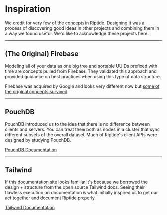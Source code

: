 # Inspiration

We credit for very few of the concepts in Riptide. Designing it was a process of discovering good ideas in other projects and combining them in a way we found useful. We'd like to acknowledge these projects here.

***

## (The Original) Firebase

Modeling all of your data as one big tree and sortable UUIDs prefixed with time are concepts pulled from Firebase.  They validated this approach and provided guidance on best practices when using this type of data structure.

Firebase was acquired by Google and looks very different now but [some of the original concepts survived](https://firebase.google.com/docs/database/web/structure-data)

***

## PouchDB

PouchDB introduced us to the idea that there is no difference between clients and servers.  You can treat them both as nodes in a cluster that sync different subsets of the overall dataset. Much of Riptide's client APIs were designed by studying PouchDB.

[PouchDB Documentation](https://pouchdb.com/)

***

## Tailwind


If this documentation site looks familiar it's because we borrowed the design + structure from the open source Tailwind docs.  Seeing their flawless execution on documentation is what initially inspired us to get our act together and document Riptide properly.

[Tailwind Documentation](https://tailwindcss.com/)

